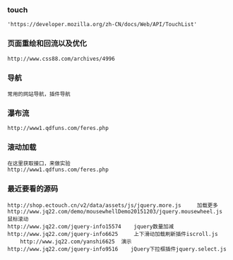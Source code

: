 ### touch
    'https://developer.mozilla.org/zh-CN/docs/Web/API/TouchList' 

### 页面重绘和回流以及优化
    http://www.css88.com/archives/4996
    
### 导航
    常用的网站导航，插件导航

### 瀑布流
    http://www1.qdfuns.com/feres.php

### 滚动加载    
    在这里获取接口，来做实验
    http://www1.qdfuns.com/feres.php

### 最近要看的源码
    http://shop.ectouch.cn/v2/data/assets/js/jquery.more.js     加载更多
    http://www.jq22.com/demo/mousewhellDemo20151203/jquery.mousewheel.js  鼠标滚动
    http://www.jq22.com/jquery-info15574    jquery数量加减
    http://www.jq22.com/jquery-info6625     上下滑动加载刷新插件iscroll.js
        http://www.jq22.com/yanshi6625  演示
    http://www.jq22.com/jquery-info9516    jQuery下拉框插件jquery.select.js    
        